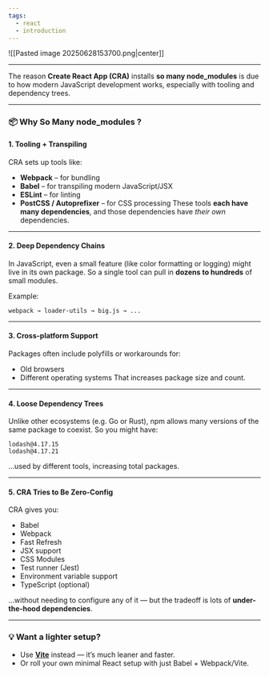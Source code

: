 ```yaml
---
tags:
  - react
  - introduction
---
```


![[Pasted image 20250628153700.png|center]]

---

The reason **Create React App (CRA)** installs **so many node_modules** is due to how modern JavaScript development works, especially with tooling and dependency trees.

---

### **📦 Why So Many node_modules ?**

#### **1. Tooling + Transpiling**

CRA sets up tools like:

- **Webpack** – for bundling
- **Babel** – for transpiling modern JavaScript/JSX
- **ESLint** – for linting
- **PostCSS / Autoprefixer** – for CSS processing
    These tools **each have many dependencies**, and those dependencies have _their own_ dependencies.

---

#### **2. Deep Dependency Chains**

In JavaScript, even a small feature (like color formatting or logging) might live in its own package. So a single tool can pull in **dozens to hundreds** of small modules.


Example:

```
webpack → loader-utils → big.js → ...
```

---

#### **3. Cross-platform Support**

Packages often include polyfills or workarounds for:

- Old browsers
- Different operating systems
    That increases package size and count.

---

#### **4. Loose Dependency Trees**

Unlike other ecosystems (e.g. Go or Rust), npm allows many versions of the same package to coexist. So you might have:

```
lodash@4.17.15
lodash@4.17.21
```

…used by different tools, increasing total packages.

---

#### **5. CRA Tries to Be Zero-Config**

CRA gives you:

- Babel
- Webpack
- Fast Refresh
- JSX support
- CSS Modules
- Test runner (Jest)
- Environment variable support
- TypeScript (optional)

…without needing to configure any of it — but the tradeoff is lots of **under-the-hood dependencies**.

---

### **💡 Want a lighter setup?**

- Use [**Vite**](https://vitejs.dev/) instead — it’s much leaner and faster.
- Or roll your own minimal React setup with just Babel + Webpack/Vite.
